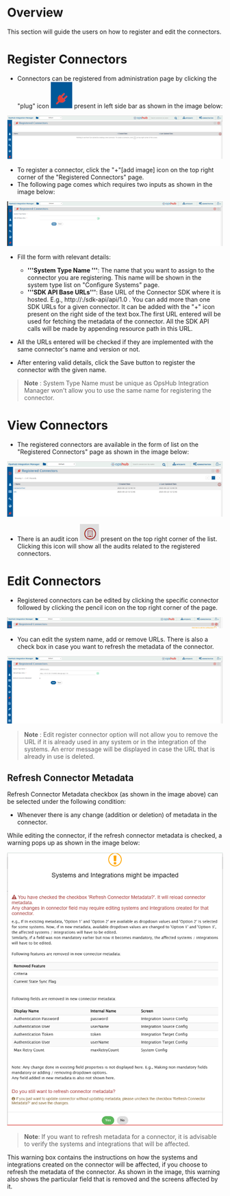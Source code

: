 # Overview

This section will guide the users on how to register and edit the connectors.

# Register Connectors

- Connectors can be registered from administration page by clicking the "plug" icon ![RegisterConnectorIconOnly](../../assets/RegisterConnectorIconOnly.png) present in left side bar as shown in the image below:

![AddButtonRegisterConnector](../../assets/AddButtonRegisterConnector.png)

- To register a connector, click the "+"[add image] icon on the top right corner of the "Registered Connectors" page.
- The following page comes which requires two inputs as shown in the image below:

![RegisterConnectorPage](../../assets/RegisterConnectorPage.png)

- Fill the form with relevant details:
  - **'''System Type Name '''**: The name that you want to assign to the connector you are registering. This name will be shown in the system type list on "Configure Systems" page.
  - **'''SDK API Base URLs'''**: Base URL of the Connector SDK where it is hosted. E.g., http://<hostname>:<port>/sdk-api/api/1.0 . You can add more than one SDK URLs for a given connector. It can be added with the "+" icon present on the right side of the text box.The first URL entered will be used for fetching the metadata of the connector. All the SDK API calls will be made by appending resource path in this URL.

- All the URLs entered will be checked if they are implemented with the same connector's name and version or not.

- After entering valid details, click the Save button to register the connector with the given name.
> **Note** : System Type Name must be unique as OpsHub Integration Manager won't allow you to use the same name for registering the connector.

# View Connectors

- The registered connectors are available in the form of list on the "Registered Connectors" page as shown in the image below:

![RegisterConnectorList](../../assets/RegisterConnectorList.png)

- There is an audit icon ![AuditsIcon](../../assets/AuditsIcon.png) present on the top right corner of the list. Clicking this icon will show all the audits related to the registered connectors.

# Edit Connectors

- Registered connectors can be edited by clicking the specific connector followed by clicking the pencil icon on the top right corner of the page.

![EditButton](../../assets/EditButton.png)

- You can edit the system name, add or remove URLs. There is also a check box in case you want to refresh the metadata of the connector.

![RefreshConnectorMetadataCheckBox](../../assets/RefreshConnectorMetadataCheckBox.png)

> **Note** :  Edit register connector option will not allow you to remove the URL if it is already used in any system or in the integration of the systems. An error message will be displayed in case the URL that is already in use is deleted.

## Refresh Connector Metadata

Refresh Connector Metadata checkbox (as shown in the image above) can be selected under the following condition:

- Whenever there is any change (addition or deletion) of metadata in the connector.

While editing the connector, if the refresh connector metadata is checked, a warning pops up as shown in the image below:

![RefreshMetaData](../../assets/RefreshMetaData.png)

> **Note**:  If you want to refresh metadata for a connector, it is advisable to verify the systems and integrations that will be affected.

This warning box contains the instructions on how the systems and integrations created on the connector will be affected, if you choose to refresh the metadata of the connector. As shown in the image, this warning also shows the particular field that is removed and the screens affected by it.
